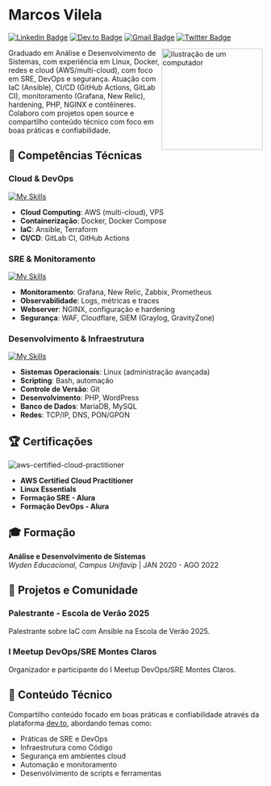 <h1> Marcos Vilela </h1>

[![Linkedin Badge](https://img.shields.io/badge/-LinkedIn-blue?style=flat-square&logo=Linkedin&logoColor=white&link=https://www.linkedin.com/in/marcosvile)](https://www.linkedin.com/in/marcosvile)
[![Dev.to Badge](https://img.shields.io/badge/-Dev.to-0A0A0A?style=flat-square&logo=dev.to&logoColor=white&link=https://dev.to/marcos_vile)](https://dev.to/marcos_vile)
[![Gmail Badge](https://img.shields.io/badge/-Gmail-red?style=flat-square&logo=Gmail&logoColor=white&link=mailto:marcosvilelateixeira@gmail.com)](mailto:marcosvilelateixeira@gmail.com)
[![Twitter Badge](https://img.shields.io/badge/-Twitter-1DA1F2?style=flat-square&logo=Twitter&logoColor=white&link=https://twitter.com/marcos_vile)](https://x.com/marcosvilel_a)

<img src="https://raw.githubusercontent.com/MicaelliMedeiros/micaellimedeiros/master/image/computer-illustration.png" alt="ilustração de um computador" min-width="200px" max-width="200px" width="200px" align="right">


Graduado em Análise e Desenvolvimento de Sistemas, com experiência em Linux, Docker, redes e cloud (AWS/multi-cloud), com foco em SRE, DevOps e segurança. Atuação com IaC (Ansible), CI/CD (GitHub Actions, GitLab CI), monitoramento (Grafana, New Relic), hardening, PHP, NGINX e contêineres. Colaboro com projetos open source e compartilho conteúdo técnico com foco em boas práticas e confiabilidade.

## 🎯 Competências Técnicas

### Cloud & DevOps

[![My Skills](https://skillicons.dev/icons?i=aws,gcp,docker,azure,ansible,terraform,gitlab,githubactions)](https://skillicons.dev)

- **Cloud Computing**: AWS (multi-cloud), VPS
- **Containerização**: Docker, Docker Compose
- **IaC**: Ansible, Terraform
- **CI/CD**: GitLab CI, GitHub Actions

### SRE & Monitoramento

[![My Skills](https://skillicons.dev/icons?i=prometheus,grafana,nginx,cloudflare)](https://skillicons.dev)

- **Monitoramento**: Grafana, New Relic, Zabbix, Prometheus
- **Observabilidade**: Logs, métricas e traces
- **Webserver**: NGINX, configuração e hardening
- **Segurança**: WAF, Cloudflare, SIEM (Graylog, GravityZone)

### Desenvolvimento & Infraestrutura

[![My Skills](https://skillicons.dev/icons?i=linux,bash,git,php,wordpress,mysql,github,py)](https://skillicons.dev)

- **Sistemas Operacionais**: Linux (administração avançada)
- **Scripting**: Bash, automação
- **Controle de Versão**: Git
- **Desenvolvimento**: PHP, WordPress
- **Banco de Dados**: MariaDB, MySQL
- **Redes**: TCP/IP, DNS, PON/GPON

## 🏆 Certificações

![aws-certified-cloud-practitioner](https://user-images.githubusercontent.com/87045821/199131103-ddbc2675-80d0-4608-9542-946e668e9279.png)

- **AWS Certified Cloud Practitioner**
- **Linux Essentials**
- **Formação SRE - Alura**
- **Formação DevOps - Alura**

## 🎓 Formação

**Análise e Desenvolvimento de Sistemas**  
*Wyden Educacional, Campus Unifavip* | JAN 2020 - AGO 2022

## 🎤 Projetos e Comunidade

### Palestrante - Escola de Verão 2025

Palestrante sobre IaC com Ansible na Escola de Verão 2025.

### I Meetup DevOps/SRE Montes Claros

Organizador e participante do I Meetup DevOps/SRE Montes Claros.

## 📝 Conteúdo Técnico

Compartilho conteúdo focado em boas práticas e confiabilidade através da plataforma [dev.to](https://dev.to/marcos_vile), abordando temas como:

- Práticas de SRE e DevOps
- Infraestrutura como Código
- Segurança em ambientes cloud
- Automação e monitoramento
- Desenvolvimento de scripts e ferramentas
